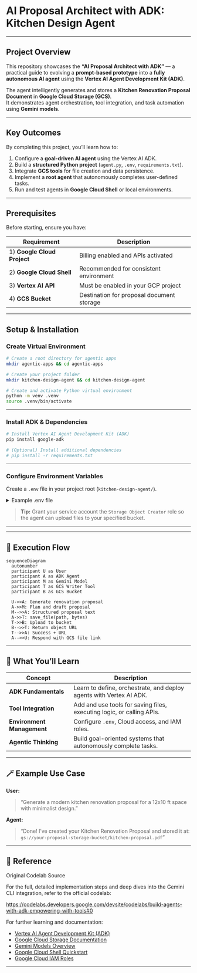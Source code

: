 # AI Proposal Architect with ADK: Kitchen Design Agent



---

## Project Overview

This repository showcases the **“AI Proposal Architect with ADK”** — a practical guide to evolving a **prompt-based prototype** into a **fully autonomous AI agent** using the **Vertex AI Agent Development Kit (ADK)**.

The agent intelligently generates and stores a **Kitchen Renovation Proposal Document** in **Google Cloud Storage (GCS)**.  
It demonstrates agent orchestration, tool integration, and task automation using **Gemini models**.

---

## Key Outcomes

By completing this project, you’ll learn how to:

1) Configure a **goal-driven AI agent** using the Vertex AI ADK.  
2) Build a **structured Python project** (`agent.py`, `.env`, `requirements.txt`).  
3) Integrate **GCS tools** for file creation and data persistence.  
4) Implement a **root agent** that autonomously completes user-defined tasks.  
5) Run and test agents in **Google Cloud Shell** or local environments.  

---

## Prerequisites

Before starting, ensure you have:

| Requirement | Description |
|--------------|-------------|
| 1) **Google Cloud Project** | Billing enabled and APIs activated |
| 2) **Google Cloud Shell** | Recommended for consistent environment |
| 3) **Vertex AI API** | Must be enabled in your GCP project |
| 4) **GCS Bucket** | Destination for proposal document storage |

---

## Setup & Installation

### Create Virtual Environment
```bash
# Create a root directory for agentic apps
mkdir agentic-apps && cd agentic-apps

# Create your project folder
mkdir kitchen-design-agent && cd kitchen-design-agent

# Create and activate Python virtual environment
python -m venv .venv
source .venv/bin/activate
```

---

### Install ADK & Dependencies

```bash
# Install Vertex AI Agent Development Kit (ADK)
pip install google-adk

# (Optional) Install additional dependencies
# pip install -r requirements.txt
```

---

###  Configure Environment Variables

Create a `.env` file in your project root (`kitchen-design-agent/`).

<details>
<summary> Example .env file</summary>

```bash
# --- Google Cloud Configuration ---
PROJECT_ID="your-gcp-project-id"

# --- Agent / Model Configuration ---
MODEL_NAME="gemini-2.5-flash"

# --- Tool Configuration (GCS Storage Tool) ---
GCS_BUCKET_NAME="your-proposal-storage-bucket"
```

</details>

> **Tip:** Grant your service account the `Storage Object Creator` role
> so the agent can upload files to your specified bucket.

---

---

## 🔁 Execution Flow

```mermaid
sequenceDiagram
  autonumber
  participant U as User
  participant A as ADK Agent
  participant M as Gemini Model
  participant T as GCS Writer Tool
  participant B as GCS Bucket

  U->>A: Generate renovation proposal
  A->>M: Plan and draft proposal
  M-->>A: Structured proposal text
  A->>T: save_file(path, bytes)
  T->>B: Upload to bucket
  B-->>T: Return object URL
  T-->>A: Success + URL
  A-->>U: Respond with GCS file link

```

---

## 🧠 What You’ll Learn

| Concept                    | Description                                                           |
| -------------------------- | --------------------------------------------------------------------- |
| **ADK Fundamentals**       | Learn to define, orchestrate, and deploy agents with Vertex AI ADK.   |
| **Tool Integration**       | Add and use tools for saving files, executing logic, or calling APIs. |
| **Environment Management** | Configure `.env`, Cloud access, and IAM roles.                        |
| **Agentic Thinking**       | Build goal-oriented systems that autonomously complete tasks.         |

---

## 🪄 Example Use Case

**User:**

> “Generate a modern kitchen renovation proposal for a 12x10 ft space with minimalist design.”

**Agent:**

> “Done! I’ve created your Kitchen Renovation Proposal and stored it at:
> `gs://your-proposal-storage-bucket/kitchen-proposal.pdf`”

---

## 🔗 Reference

Original Codelab Source

For the full, detailed implementation steps and deep dives into the Gemini CLI integration, refer to the official codelab:

https://codelabs.developers.google.com/devsite/codelabs/build-agents-with-adk-empowering-with-tools#0

For further learning and documentation:

* [Vertex AI Agent Development Kit (ADK)](https://cloud.google.com/vertex-ai/docs/agents/overview)
* [Google Cloud Storage Documentation](https://cloud.google.com/storage/docs)
* [Gemini Models Overview](https://deepmind.google/technologies/gemini/)
* [Google Cloud Shell Quickstart](https://cloud.google.com/shell/docs/quickstart)
* [Google Cloud IAM Roles](https://cloud.google.com/iam/docs/understanding-roles)

---


